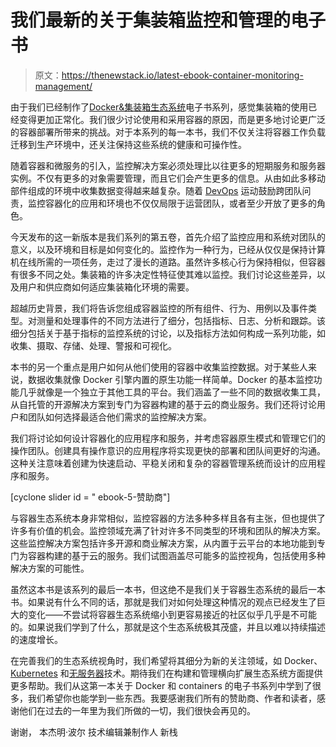 # 我们最新的关于集装箱监控和管理的电子书

> 原文：<https://thenewstack.io/latest-ebook-container-monitoring-management/>

由于我们已经制作了[Docker&集装箱生态系统](https://thenewstack.io/ebookseries/)电子书系列，感觉集装箱的使用已经变得更加正常化。我们很少讨论使用和采用容器的原因，而是更多地讨论更广泛的容器部署所带来的挑战。对于本系列的每一本书，我们不仅关注将容器工作负载迁移到生产环境中，还关注保持这些系统的健康和可操作性。

随着容器和微服务的引入，监控解决方案必须处理比以往更多的短期服务和服务器实例。不仅有更多的对象需要管理，而且它们会产生更多的信息。从由如此多移动部件组成的环境中收集数据变得越来越复杂。随着 [DevOps](/category/devops/) 运动鼓励跨团队问责，监控容器化的应用和环境也不仅仅局限于运营团队，或者至少开放了更多的角色。

今天发布的这一新版本是我们系列的第五卷，首先介绍了监控应用和系统对团队的意义，以及环境和目标是如何变化的。监控作为一种行为，已经从仅仅是保持计算机在线所需的一项任务，走过了漫长的道路。虽然许多核心行为保持相似，但容器有很多不同之处。集装箱的许多决定性特征使其难以监控。我们讨论这些差异，以及用户和供应商如何适应集装箱化环境的需要。

超越历史背景，我们将告诉您组成容器监控的所有组件、行为、用例以及事件类型。对测量和处理事件的不同方法进行了细分，包括指标、日志、分析和跟踪。该细分包括关于基于指标的监控系统的讨论，以及指标方法如何构成一系列功能，如收集、摄取、存储、处理、警报和可视化。

本书的另一个重点是用户如何从他们使用的容器中收集监控数据。对于某些人来说，数据收集就像 Docker 引擎内置的原生功能一样简单。Docker 的基本监控功能几乎就像是一个独立于其他工具的平台。我们涵盖了一些不同的数据收集工具，从自托管的开源解决方案到专门为容器构建的基于云的商业服务。我们还将讨论用户和团队如何选择最适合他们需求的监控解决方案。

我们将讨论如何设计容器化的应用程序和服务，并考虑容器原生模式和管理它们的操作团队。创建具有操作意识的应用程序将实现更快的部署和团队间更好的沟通。这种关注意味着创建为快速启动、平稳关闭和复杂的容器管理系统而设计的应用程序和服务。

[cyclone slider id = " ebook-5-赞助商"]

与容器生态系统本身非常相似，监控容器的方法多种多样且各有主张，但也提供了许多有价值的机会。监控领域充满了针对许多不同类型的环境和团队的解决方案。这些监控解决方案包括许多开源和商业解决方案，从内置于云平台的本地功能到专门为容器构建的基于云的服务。我们试图涵盖尽可能多的监控视角，包括使用多种解决方案的可能性。

虽然这本书是该系列的最后一本书，但这绝不是我们关于容器生态系统的最后一本书。如果说有什么不同的话，那就是我们对如何处理这种情况的观点已经发生了巨大的变化——不尝试将容器生态系统缩小到更容易接近的社区似乎几乎是不可能的。如果说我们学到了什么，那就是这个生态系统极其茂盛，并且以难以持续描述的速度增长。

在完善我们的生态系统视角时，我们希望将其细分为新的关注领域，如 Docker、 [Kubernetes](https://thenewstack.io/ebooks/use-cases/use-cases-for-kubernetes/) 和[无服务器](/category/serverless/)技术。期待我们在构建和管理横向扩展生态系统方面提供更多帮助。我们从这第一本关于 Docker 和 containers 的电子书系列中学到了很多，我们希望你也能学到一些东西。我要感谢我们所有的赞助商、作者和读者，感谢他们在过去的一年里为我们所做的一切，我们很快会再见的。

谢谢，
本杰明·波尔
技术编辑兼制作人
新栈

<svg xmlns:xlink="http://www.w3.org/1999/xlink" viewBox="0 0 68 31" version="1.1"><title>Group</title> <desc>Created with Sketch.</desc></svg>